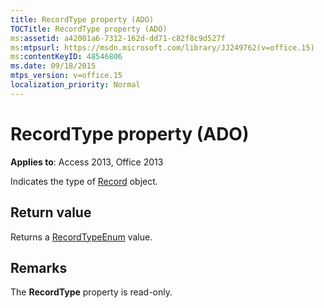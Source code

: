 ```yaml
---
title: RecordType property (ADO)
TOCTitle: RecordType property (ADO)
ms:assetid: a42001a6-7312-162d-dd71-c82f8c9d527f
ms:mtpsurl: https://msdn.microsoft.com/library/JJ249762(v=office.15)
ms:contentKeyID: 48546806
ms.date: 09/18/2015
mtps_version: v=office.15
localization_priority: Normal
---
```


# RecordType property (ADO)


**Applies to**: Access 2013, Office 2013

Indicates the type of [Record](record-object-ado.md) object.

## Return value

Returns a [RecordTypeEnum](recordtypeenum.md) value.

## Remarks

The **RecordType** property is read-only.

